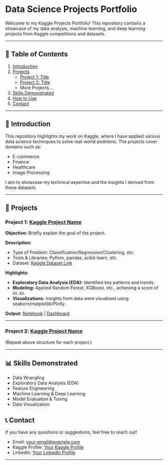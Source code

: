 # Data Science Projects Portfolio

Welcome to my Kaggle Projects Portfolio! This repository contains a showcase of my data analysis, machine learning, and deep learning projects from Kaggle competitions and datasets.

---

## 📂 Table of Contents
1. [Introduction](#introduction)
2. [Projects](#projects)
    - [Project 1: Title](#project-1-title)
    - [Project 2: Title](#project-2-title)
    - More Projects...
3. [Skills Demonstrated](#skills-demonstrated)
4. [How to Use](#how-to-use)
5. [Contact](#contact)

---

## 📝 Introduction

This repository highlights my work on Kaggle, where I have applied various data science techniques to solve real-world problems. The projects cover domains such as:
- E-commerce
- Finance
- Healthcare
- Image Processing

I aim to showcase my technical expertise and the insights I derived from these datasets.

---

## 🚀 Projects

### Project 1: **[Kaggle Project Name](#)**

**Objective:** Briefly explain the goal of the project.

**Description:**
- Type of Problem: Classification/Regression/Clustering, etc.
- Tools & Libraries: Python, pandas, scikit-learn, etc.
- Dataset: [Kaggle Dataset Link](https://www.kaggle.com/...)

**Highlights:**
- **Exploratory Data Analysis (EDA):** Identified key patterns and trends.
- **Modeling:** Applied Random Forest, XGBoost, etc., achieving a score of `XX.XX`.
- **Visualizations:** Insights from data were visualized using seaborn/matplotlib/Plotly.

**Output:** [Notebook](link_to_notebook) | [Dashboard](link_to_dashboard)

---

### Project 2: **[Kaggle Project Name](#)**

(Repeat above structure for each project.)

---

## 📊 Skills Demonstrated

- Data Wrangling
- Exploratory Data Analysis (EDA)
- Feature Engineering
- Machine Learning & Deep Learning
- Model Evaluation & Tuning
- Data Visualization

## 📞 Contact

If you have any questions or suggestions, feel free to reach out!

- Email: your-email@example.com
- Kaggle Profile: [Your Kaggle Profile](https://www.kaggle.com/yourusername)
- LinkedIn: [Your LinkedIn Profile](https://linkedin.com/in/yourprofile)

---
